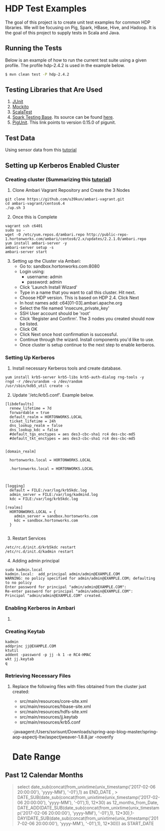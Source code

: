 # HDP Test Examples

The goal of this project is to create unit test examples for common
HDP libraries. We will be focusing on Pig, Spark, HBase, Hive, and
Hadoop. It is the goal of this project to supply tests in Scala and 
Java.

## Running the Tests

Below is an example of how to run the current test suite using a
given profile. The profile hdp-2.4.2 is used in the example below. 

```bash
$ mvn clean test -P hdp-2.4.2
```


## Testing Libraries that Are Used

1. [JUnit](http://junit.org/junit4/)
2. [Mockito](http://mockito.org/)
3. [ScalaTest](http://www.scalatest.org/)
4. [Spark Testing Base](https://spark-packages.org/package/holdenk/spark-testing-base). Its source can be found [here](https://github.com/holdenk/spark-testing-base).
5. [PigUnit](http://pig.apache.org/docs/r0.15.0/test.html#pigunit). This link points to version 0.15.0 of pigunit.


## Test Data

Using sensor data from this [tutorial](http://hortonworks.com/hadoop-tutorial/how-to-analyze-machine-and-sensor-data/)

## Setting up Kerberos Enabled Cluster

### Creating cluster (Summarizing this [tutorial](https://cwiki.apache.org/confluence/display/AMBARI/Quick+Start+Guide))

1. Clone Ambari Vagrant Repository and Create the 3 Nodes
```
git clone https://github.com/u39kun/ambari-vagrant.git
cd ambari-vagrant/centos6.4
./up.sh 3
```

2. Once this is Complete
```
vagrant ssh c6401
sudo su -
wget -O /etc/yum.repos.d/ambari.repo http://public-repo-1.hortonworks.com/ambari/centos6/2.x/updates/2.2.1.0/ambari.repo
yum install ambari-server -y
ambari-server setup -s
ambari-server start
```

3. Setting up the Cluster via Ambari:
    * Go to: sandbox.hortonworks.com:8080
    * Login using: 
        - username: admin
        - password: admin
    * Click 'Launch Install Wizard'
    * Type in a name that you want to call this cluster. Hit next.
    * Choose HDP version. This is based on HDP 2.4. Click Next
    * In host names add: c64[01-03].ambari.apache.org
    * Select the file named 'insecure_private_key'
    * SSH User account should be 'root'
    * Click 'Register and Confirm'. The 3 nodes you created should now be listed.
    * Click OK
    * Click Next once host confirmation is successful.
    * Continue through the wizard. Install components you'd like to use.
    * Once cluster is setup continue to the next step to enable kerberos.
    
### Setting Up Kerberos

1. Install necessary Kerberos tools and create database.

```
yum install krb5-server krb5-libs krb5-auth-dialog rng-tools -y
rngd -r /dev/urandom -o /dev/random
/usr/sbin/kdb5_util create -s
```

2. Update '/etc/krb5.conf'. Example below.

```
[libdefaults]
  renew_lifetime = 7d
  forwardable = true
  default_realm = HORTONWORKS.LOCAL
  ticket_lifetime = 24h
  dns_lookup_realm = false
  dns_lookup_kdc = false
  #default_tgs_enctypes = aes des3-cbc-sha1 rc4 des-cbc-md5
  #default_tkt_enctypes = aes des3-cbc-sha1 rc4 des-cbc-md5


[domain_realm]

  hortonworks.local = HORTONWORKS.LOCAL

  .hortonworks.local = HORTONWORKS.LOCAL



[logging]
  default = FILE:/var/log/krb5kdc.log
  admin_server = FILE:/var/log/kadmind.log
  kdc = FILE:/var/log/krb5kdc.log

[realms]
  HORTONWORKS.LOCAL = {
    admin_server = sandbox.hortonworks.com
    kdc = sandbox.hortonworks.com
  }


```

3. Restart Services

```
/etc/rc.d/init.d/krb5kdc restart
/etc/rc.d/init.d/kadmin restart
```

4. Adding admin principal
```
sudo kadmin.local
kadmin.local:  add_principal admin/admin@EXAMPLE.COM
WARNING: no policy specified for admin/admin@EXAMPLE.COM; defaulting to no policy
Enter password for principal "admin/admin@EXAMPLE.COM":
Re-enter password for principal "admin/admin@EXAMPLE.COM":
Principal "admin/admin@EXAMPLE.COM" created.
```

### Enabling Kerberos in Ambari

1. 

### Creating Keytab

```
kadmin
addprinc jj@EXAMPLE.COM
ktutil
addent -password -p jj -k 1 -e RC4-HMAC
wkt jj.keytab
q
```

### Retrieving Necessary Files

1. Replace the following files with files obtained from the cluster just created:
    * src/main/resources/core-site.xml
    * src/main/resources/hbase-site.xml
    * src/main/resources/hdfs-site.xml
    * src/main/resources/jj.keytab
    * src/main/resources/krb5.conf
    
    -javaagent:/Users/ssrisunt/Downloads/spring-aop-blog-master/spring-aop-aspectj-ltw/aspectjweaver-1.8.8.jar
    -noverify
    
    # Date Range

## Past 12 Calendar Months

> select date_sub(concat(from_unixtime(unix_timestamp('2017-02-06 20:00:00'), 'yyyy-MM'), '-01'),1) as END_DATE , > DATE_SUB(date_sub(concat(from_unixtime(unix_timestamp('2017-02-06 20:00:00'), 'yyyy-MM'), '-01'),1), 12\*30) as  12_months_from_Date,
> DATE_ADD(DATE_SUB(date_sub(concat(from_unixtime(unix_timestamp('2017-02-06 20:00:00'), 'yyyy-MM'), '-01'),1),  12\*30),1-DAY(DATE_SUB(date_sub(concat(from_unixtime(unix_timestamp('2017-02-06 20:00:00'), 'yyyy-MM'), '-01'),1), 12\*30))) as START_DATE
